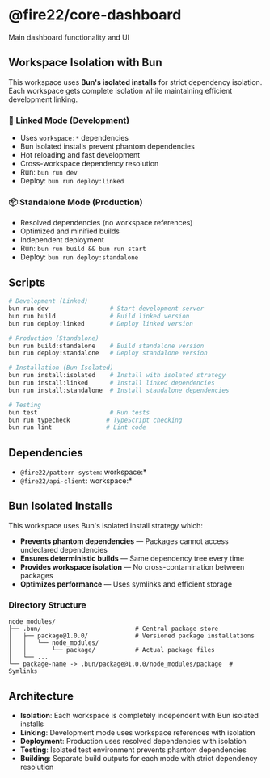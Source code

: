 # @fire22/core-dashboard

Main dashboard functionality and UI

## Workspace Isolation with Bun

This workspace uses **Bun's isolated installs** for strict dependency isolation.
Each workspace gets complete isolation while maintaining efficient development
linking.

### 🔗 Linked Mode (Development)

- Uses `workspace:*` dependencies
- Bun isolated installs prevent phantom dependencies
- Hot reloading and fast development
- Cross-workspace dependency resolution
- Run: `bun run dev`
- Deploy: `bun run deploy:linked`

### 📦 Standalone Mode (Production)

- Resolved dependencies (no workspace references)
- Optimized and minified builds
- Independent deployment
- Run: `bun run build && bun run start`
- Deploy: `bun run deploy:standalone`

## Scripts

```bash
# Development (Linked)
bun run dev                 # Start development server
bun run build               # Build linked version
bun run deploy:linked       # Deploy linked version

# Production (Standalone)
bun run build:standalone    # Build standalone version
bun run deploy:standalone   # Deploy standalone version

# Installation (Bun Isolated)
bun run install:isolated    # Install with isolated strategy
bun run install:linked      # Install linked dependencies
bun run install:standalone  # Install standalone dependencies

# Testing
bun test                    # Run tests
bun run typecheck          # TypeScript checking
bun run lint               # Lint code
```

## Dependencies

- `@fire22/pattern-system`: workspace:\*
- `@fire22/api-client`: workspace:\*

## Bun Isolated Installs

This workspace uses Bun's isolated install strategy which:

- **Prevents phantom dependencies** — Packages cannot access undeclared
  dependencies
- **Ensures deterministic builds** — Same dependency tree every time
- **Provides workspace isolation** — No cross-contamination between packages
- **Optimizes performance** — Uses symlinks and efficient storage

### Directory Structure

```
node_modules/
├── .bun/                          # Central package store
│   ├── package@1.0.0/             # Versioned package installations
│   │   └── node_modules/
│   │       └── package/           # Actual package files
│   └── ...
└── package-name -> .bun/package@1.0.0/node_modules/package  # Symlinks
```

## Architecture

- **Isolation**: Each workspace is completely independent with Bun isolated
  installs
- **Linking**: Development mode uses workspace references with isolation
- **Deployment**: Production uses resolved dependencies with isolation
- **Testing**: Isolated test environment prevents phantom dependencies
- **Building**: Separate build outputs for each mode with strict dependency
  resolution
